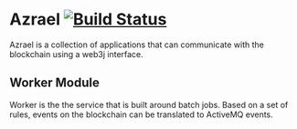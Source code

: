 # Azrael [![Build Status](https://travis-ci.org/FundRequest/Azrael.svg?branch=master)](https://travis-ci.org/FundRequest/Azrael)

Azrael is a collection of applications that can communicate with the blockchain using a web3j interface. 

## Worker Module

Worker is the the service that is built around batch jobs. Based on a set of rules, events on the blockchain can be translated to ActiveMQ events.
